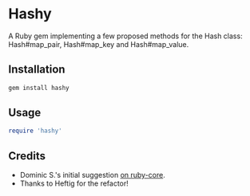 # Hashy

A Ruby gem implementing a few proposed methods for the Hash class: Hash#map_pair, Hash#map_key and Hash#map_value.

## Installation

```bash
gem install hashy
```

## Usage

```ruby
require 'hashy'
```

## Credits

- Dominic S.'s initial suggestion [on ruby-core](http://www.ruby-forum.com/topic/4410595#new).
- Thanks to Heftig for the refactor!

